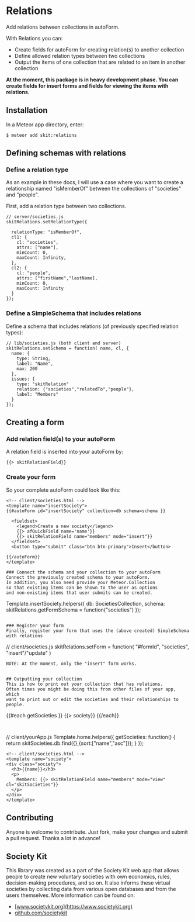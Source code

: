 # Relations

Add relations between collections in autoForm.

With Relations you can:

* Create fields for autoForm for creating relation(s) to another collection
* Define allowed relation types between two collections
* Output the items of one collection that are related to an item in another collection


**At the moment, this package is in heavy development phase.
You can create fields for insert forms and fields for viewing the items with relations.**


## Installation
In a Meteor app directory, enter:
```
$ meteor add skit:relations
```

## Defining schemas with relations

### Define a relation type
As an example in these docs, I will use a case where you want to
create a relationship named "isMemberOf" between the collections
of "societies" and "people".

First, add a relation type between two collections.

```
// server/societies.js
skitRelations.setRelationType({

  relationType: "isMemberOf",
  cl1: {
    cl: "societies",
    attrs: ["name"],
    minCount: 0,
    maxCount: Infinity,
  },
  cl2: {
    cl: "people",
    attrs: ["firstName","lastName],
    minCount: 0,
    maxCount: Infinity
  }
});
```

### Define a SimpleSchema that includes relations
Define a schema that includes relations (of previously specified relation types):
```
// lib/societies.js (both client and server)
skitRelations.setSchema = function( name, cl, {
  name: {
    type: String,
    label: "Name",
    max: 200
  },
  issues: {
    type: "skitRelation"
    relation: {"societies","relatedTo","people"},
    label: "Members"
  }
});
```


## Creating a form
### Add relation field(s) to your autoForm
A relation field is inserted into your autoForm by:
```
{{> skitRelationField}}
```

### Create your form
So your complete autoForm could look like this:
```
<!-- client/societies.html -->
<template name="insertSociety">
{{#autoForm id="insertSociety" collection=db schema=schema }}

  <fieldset>
    <legend>Create a new society</legend>
    {{> afQuickField name='name'}}
    {{> skitRelationField name="members" mode="insert"}}
  </fieldset>
  <button type="submit" class="btn btn-primary">Insert</button>

{{/autoForm}}
</template>

### Connect the schema and your collection to your autoForm
Connect the previously created schema to your autoForm.
In addition, you also need provide your Meteor.Collection
so that existing items can be shown to the user as options
and non-existing items that user submits can be created.
```
Template.insertSociety.helpers({
  db: SocietiesCollection,
  schema: skitRelations.getFormSchema = function("societies")
});
```

### Register your form
Finally, register your form that uses the (above created) SimpleSchema with relations
```
// client/societies.js
skitRelations.setForm = function( "#formId", "societies", "insert"/"update" )

```
NOTE: At the moment, only the "insert" form works.


## Outputting your collection
This is how to print out your collection that has relations.
Often times you might be doing this from other files of your app, which
want to print out or edit the societies and their relationships to people.
```
<!-- client/youApp.html -->
{{#each getSocieties }}
  {{> society}}
{{/each}}
```


```
// client/yourApp.js
Template.home.helpers({
  getSocieties: function() {
    return skitSocieties.db.find({},{sort:["name","asc"]});
  }
});


```
<!-- client/societies.html -->
<template name="society">
<div class="society">
  <h3>{{name}}</h3>
  <p>
    Members: {{> skitRelationField name="members" mode="view" cl="skitSocieties"}}
  </p>
</div>
</template>

```



## Contributing
Anyone is welcome to contribute. Just fork, make your changes and submit a pull request.
Thanks a lot in advance!


## Society Kit
This library was created as a part of the Society Kit web app that allows
people to create new voluntary societies with own economics, rules, 
decision-making procedures, and so on. It also informs these virtual
societies by collecting data from various open databases and from 
the users themselves. More information can be found on:
* [www.societykit.org](https://www.societykit.org)
* [github.com/societykit](https://github.com/societykit/societykit)

